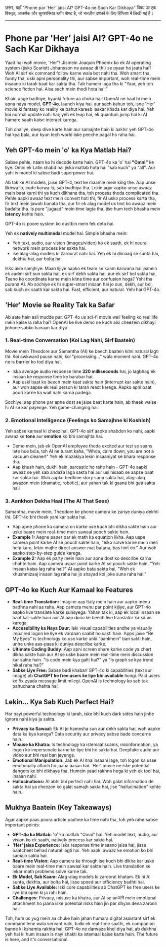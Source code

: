 ज़रूर, यहाँ "Phone par 'Her' jaisi AI? GPT-4o ne Sach Kar Dikhaya" विषय पर एक विस्तृत, आकर्षक और सुव्यवस्थित ब्लॉग पोस्ट है, जो भारतीय दर्शकों के लिए हिंग्लिश में लिखी गई है।

---

# Phone par 'Her' jaisi AI? GPT-4o ne Sach Kar Dikhaya

Yaad hai woh movie, 'Her'? Jismein Joaquin Phoenix ko ek AI operating system (jisko Scarlett Johansson ne awaaz di thi) se pyaar ho jaata hai? Woh AI sirf ek command follow karne wala bot nahi tha. Woh smart tha, funny tha, uski apni personality thi, aur sabse important, woh real-time mein insaano ki tarah baat kar sakta tha. Tab humein laga tha ki "Yaar, yeh toh science fiction hai. Aisa sach mein thodi hota hai."

Khair, aage badhiye, kyunki future aa chuka hai! OpenAI ne haal hi mein apna naya model, **GPT-4o**, launch kiya hai, aur sach kahun toh, isne 'Her' movie ki fantasy ko reality ke bahut kareeb laakar khada kar diya hai. Yeh koi normal update nahi hai; yeh ek leap hai, ek quantum jump hai ki AI hamare saath kaise interact karega.

Toh chaliye, deep dive karte hain aur samajhte hain ki aakhir yeh GPT-4o hai kya bala, aur kyun tech world iske peeche pagal ho raha hai.

## Yeh GPT-4o mein 'o' ka Kya Matlab Hai?

Sabse pehle, naam ko hi decode karte hain. GPT-4o ka 'o' hai **"Omni"** ke liye. Omni ek Latin shabd hai jiska matlab hota hai "sab kuch" ya "all". Aur yahi is model ki sabse badi superpower hai.

Ab tak ke AI models, jaise GPT-4, text ke maamle mein king the. Aap unse likhwa lo, code karwa lo, sab badhiya tha. Lekin agar aapko unse awaaz mein baat karni thi ya kuch dikhana tha, toh process thoda complicated tha. Pehle aapki awaaz text mein convert hoti thi, fir AI usko process karta tha, fir text mein jawab banata tha, aur fir ek alag model us text ko awaaz mein badalta tha. Is pure "jugaad" mein time lagta tha, jise hum tech bhasha mein **latency** kehte hain.

GPT-4o is poore system ko dustbin mein fek deta hai.

Yeh ek **natively multimodal** model hai. Simple bhasha mein:
- Yeh text, audio, aur vision (images/video) ko ek saath, ek hi neural network mein process kar sakta hai.
- Ise alag-alag models ki zaroorat nahi hai. Yeh ek hi dimaag se sunta hai, dekhta hai, aur bolta hai.

Isko aise samjhiye: Maan lijiye aapko ek team se kaam karwana hai jismein ek aadmi sirf sun sakta hai, ek sirf dekh sakta hai, aur ek sirf bol sakta hai. Teeno ko coordinate karne mein kitna time aur confusion hoga? Yehi tha purana AI. Ab sochiye ek hi super-smart insaan hai jo sun, dekh, aur bol, sab kuch ek saath kar sakta hai. Fast, efficient, aur natural. Yehi hai GPT-4o.

## 'Her' Movie se Reality Tak ka Safar

Ab aate hain asli mudde par. GPT-4o us sci-fi movie wali feeling ko real life mein kaise la raha hai? OpenAI ke live demo ne kuch aisi cheezein dikhayi jinhone sabko hairaan kar diya.

### 1. Real-time Conversation (Koi Lag Nahi, Sirf Baatein)
Movie mein Theodore aur Samantha (AI) ke beech baatein kitni natural lagti thi. Koi awkward pause nahi, koi "processing..." wala moment nahi. GPT-4o ne is barrier ko tod diya hai.
- Iska average audio response time **320 milliseconds** hai, jo lagbhag ek insaan ke response time ke barabar hai.
- Aap uski baat ko beech mein kaat sakte hain (interrupt kar sakte hain), aur woh aapse ek real person ki tarah react karega. Aapko apni baat poori karne ka wait nahi karna padega.

Sochiye, aap phone par apne dost se jaise baat karte hain, ab theek waise hi AI se kar payenge. Yeh game-changing hai.

### 2. Emotional Intelligence (Feelings ko Samajhne ki Koshish)
Yeh sabse kamaal ki cheez hai. GPT-4o sirf aapke shabdon ko nahi, aapki awaaz ke **tone** aur **emotion** ko bhi samajhta hai.
- Demo mein, jab ek OpenAI employee thoda excited aur tezi se saans lete hue bola, toh AI ne turant kaha, "Whoa, calm down, you are not a vacuum cleaner!" Yeh ek mazakiya lekin insaaniyat se bhara response tha.
- Aap khush hain, dukhi hain, sarcastic ho rahe hain - GPT-4o aapki awaaz se yeh sab andaza laga sakta hai aur usi hisaab se aapse baat kar sakta hai. Woh aapko bedtime story suna sakta hai, alag-alag awazon mein (dramatic, robotic), aur yahan tak ki gaana bhi gaa sakta hai!

### 3. Aankhon Dekha Haal (The AI That Sees)
Samantha, movie mein, Theodore ke phone camera ke zariye duniya dekhti thi. GPT-4o bhi theek yahi kar sakta hai.
- Aap apne phone ka camera on karke use kuch bhi dikha sakte hain aur uske baare mein real-time mein sawaal pooch sakte hain.
- **Example 1:** Aapne paper par ek math ka equation likha. Aap uspe camera point karke AI se pooch sakte hain, "Isko solve karne mein meri help karo, lekin mujhe direct answer mat batana, bas hint do." Aur woh aapko step-by-step guide karega.
- **Example 2:** Aap ek party mein hain aur apne dost ko describe karna chahte hain. Aap camera uspar point karke AI se pooch sakte hain, "Yeh insaan kaisa lag raha hai?" AI aapko bata sakta hai, "Woh ek khushmizaaj insaan lag raha hai jo shayad koi joke suna raha hai."

## GPT-4o ke Kuch Aur Kamaal ke Features

- **Real-time Translation:** Imagine aap Italy mein hain aur aapko menu padhna nahi aa raha. Aap camera menu par point kijiye, aur GPT-4o aapko live translate karke sunayega. Yahan tak ki, aap ek local insaan se baat kar sakte hain aur AI aap dono ke beech live translator ka kaam karega.
- **Accessibility ka Naya Daur:** Iski visual capabilities andhe ya visually impaired logon ke liye ek vardaan saabit ho sakti hain. Apps jaise "Be My Eyes" is technology ko use karke unki "aankhein" ban sakti hain, unhe unke aas-paas ki duniya describe karke.
- **Ultimate Coding Buddy:** Aap apni screen share karke code ya chart dikha sakte hain aur AI se uske baare mein real-time mein discussion kar sakte hain. "Is code mein kya galti hai?" ya "Is graph se kya trend nikal raha hai?"
- **Sabke Liye Free:** Sabse badi khabar! GPT-4o ki capabilities (text aur image) ab **ChatGPT ke free users ke liye bhi available** hongi. Paid users ko 5x zyada message limit milegi. OpenAI is technology ko sab tak pahuchana chahta hai.

## Lekin... Kya Sab Kuch Perfect Hai?

Har nayi powerful technology ki tarah, iske bhi kuch dark sides hain jinhe ignore nahi kiya ja sakta.
- **Privacy ka Sawaal:** Ek AI jo hamesha sun aur dekh sakta hai, woh aapke data ka kya karega? Data security aur privacy sabse bade concerns hain.
- **Misuse ka Khatra:** Is technology ka istemaal scams, misinformation, ya logon ko impersonate karne ke liye bhi ho sakta hai. Deepfake audio aur video aur bhi real ban jayenge.
- **Emotional Manipulation:** Jab ek AI itna insaani lage, toh logon ka usse emotionally attach ho jaana aasan hai. 'Her' movie ne iske potential dangers ko bhi dikhaya tha. Humein yaad rakhna hoga ki yeh ek tool hai, insaan nahi.
- **Hallucinations:** AI abhi bhi perfect nahi hai. Woh galat information de sakta hai ya cheezon ko galat samajh sakta hai, jise "hallucination" kehte hain.

## Mukhya Baatein (Key Takeaways)

Agar aapke paas poora article padhne ka time nahi tha, toh yeh rahe sabse important points:

- **GPT-4o ka Matlab:** 'o' ka matlab "Omni" hai. Yeh model text, audio, aur vision ko ek saath, natively process kar sakta hai.
- **'Her' jaisa Experience:** Iska response time insaano jaisa hai, jisse baatcheet behad natural lagti hai. Yeh aapki awaaz ke emotion ko bhi samajh sakta hai.
- **Real-time Vision:** Aap camera ke through ise kuch bhi dikha kar uske baare mein real-time mein sawaal kar sakte hain. Live translation se lekar math problems solve karne tak.
- **Ek Model, Sab Kaam:** Alag-alag models ki zaroorat khatam. Ek hi AI sunta, dekhta, aur bolta hai, jisse speed aur efficiency badhti hai.
- **Sabke Liye Available:** Iski core capabilities ab ChatGPT ke free users ke liye bhi open ki ja rahi hain.
- **Challenges:** Privacy, misuse ka khatra, aur AI se anजाने mein emotional attachment ho jaana iske potential risks hain jin par dhyan dena zaroori hai.

Toh, hum us yug mein aa chuke hain jahan humara digital assistant sirf ek command lene wala servant nahi, balki ek real-time saathi, ek companion banne ki kshamta rakhta hai. GPT-4o ne darwaza khol diya hai, ab dekhna yeh hai ki hum insaan is nayi shakti ka istemaal kaise karte hain. The future is here, and it's conversational.